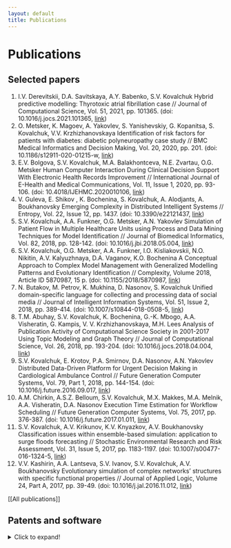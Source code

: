 ```yaml
---
layout: default
title: Publications
---
```


# Publications

## Selected papers

1. I.V. Derevitskii, D.A. Savitskaya, A.Y. Babenko, S.V. Kovalchuk Hybrid predictive modelling: Thyrotoxic atrial fibrillation case // Journal of Computational Science, Vol. 51, 2021, pp. 101365. (doi: 10.1016/j.jocs.2021.101365, [link](https://www.sciencedirect.com/science/article/abs/pii/S1877750321000570))
1. O. Metsker, K. Magoev, A. Yakovlev, S. Yanishevskiy, G. Kopanitsa, S. Kovalchuk, V.V. Krzhizhanovskaya Identification of risk factors for patients with diabetes: diabetic polyneuropathy case study // BMC Medical Informatics and Decision Making, Vol. 20, 2020, pp. 201. (doi: 10.1186/s12911-020-01215-w, [link](https://bmcmedinformdecismak.biomedcentral.com/articles/10.1186/s12911-020-01215-w))
1. E.V. Bolgova, S.V. Kovalchuk, M.A. Balakhontceva, N.E. Zvartau, O.G. Metsker Human Computer Interaction During Clinical Decision Support With Electronic Health Records Improvement // International Journal of E-Health and Medical Communications, Vol. 11, Issue 1, 2020, pp. 93-106. (doi: 10.4018/IJEHMC.2020010106, [link](https://www.igi-global.com/gateway/article/full-text-html/240208&riu=true))
1. V. Guleva, E. Shikov , K. Bochenina, S. Kovalchuk, A. Alodjants, A. Boukhanovsky Emerging Complexity in Distributed Intelligent Systems // Entropy, Vol. 22, Issue 12, pp. 1437. (doi: 10.3390/e22121437, [link](https://www.mdpi.com/1099-4300/22/12/1437))
1. S.V. Kovalchuk, A.A. Funkner, O.G. Metsker, A.N. Yakovlev Simulation of Patient Flow in Multiple Healthcare Units using Process and Data Mining Techniques for Model Identification // Journal of Biomedical Informatics, Vol. 82, 2018, pp. 128-142. (doi: 10.1016/j.jbi.2018.05.004, [link](https://www.sciencedirect.com/science/article/pii/S153204641830087X))
1. S.V. Kovalchuk, O.G. Metsker, A.A. Funkner, I.O. Kisliakovskii, N.O. Nikitin, A.V. Kalyuzhnaya, D.A. Vaganov, K.O. Bochenina A Conceptual Approach to Complex Model Management with Generalized Modelling Patterns and Evolutionary Identification // Complexity, Volume 2018, Article ID 5870987, 15 p. (doi: 10.1155/2018/5870987, [link](https://www.hindawi.com/journals/complexity/2018/5870987/))
1. N. Butakov, M. Petrov, K. Mukhina, D. Nasonov, S. Kovalchuk Unified domain-specific language for collecting and processing data of social media // Journal of Intelligent Information Systems, Vol. 51, Issue 2, 2018, pp. 389-414. (doi: 10.1007/s10844-018-0508-5, [link](https://link.springer.com/article/10.1007%2Fs10844-018-0508-5))
1. T.M. Abuhay, S.V. Kovalchuk, K. Bochenina, G.-K. Mbogo, A.A. Visheratin, G. Kampis, V. V. Krzhizhanovskaya, M.H. Lees Analysis of Publication Activity of Computational Science Society in 2001-2017 Using Topic Modeling and Graph Theory // Journal of Computational Science, Vol. 26, 2018, pp. 193-204. (doi: 10.1016/j.jocs.2018.04.004, [link](https://www.sciencedirect.com/science/article/abs/pii/S1877750318302461))
1. S.V. Kovalchuk, E. Krotov, P.A. Smirnov, D.A. Nasonov, A.N. Yakovlev Distributed Data-Driven Platform for Urgent Decision Making in Cardiological Ambulance Control // Future Generation Computer Systems, Vol. 79, Part 1, 2018, pp. 144-154. (doi: 10.1016/j.future.2016.09.017, [link](https://www.sciencedirect.com/science/article/abs/pii/S0167739X1630348X))
1. A.M. Chirkin, A.S.Z. Belloum, S.V. Kovalchuk, M.X. Makkes, M.A. Melnik, A.A. Visheratin, D.A. Nasonov Execution Time Estimation for Workflow Scheduling // Future Generation Computer Systems, Vol. 75, 2017, pp. 376-387. (doi: 10.1016/j.future.2017.01.011, [link](https://www.sciencedirect.com/science/article/abs/pii/S0167739X17300304))
1. S.V. Kovalchuk, A.V. Krikunov, K.V. Knyazkov, A.V. Boukhanovsky Classification issues within ensemble-based simulation: application to surge floods forecasting // Stochastic Environmental Research and Risk Assessment, Vol. 31, Issue 5, 2017, pp. 1183-1197. (doi: 10.1007/s00477-016-1324-5, [link](https://link.springer.com/article/10.1007/s00477-016-1324-5))
1. V.V. Kashirin, A.A. Lantseva, S.V. Ivanov, S.V. Kovalchuk, A.V. Boukhanovsky Evolutionary simulation of complex networks’ structures with specific functional properties // Journal of Applied Logic, Volume 24, Part A, 2017, pp. 39-49. (doi: 10.1016/j.jal.2016.11.012, [link](https://www.sciencedirect.com/science/article/abs/pii/S1570868316300660))

[[All publications]]

## Patents and software
<details>
  <summary>Click to expand!</summary>
  
  ### Heading
  1. A numbered
  2. list
     * With some
     * Sub bullets
</details>